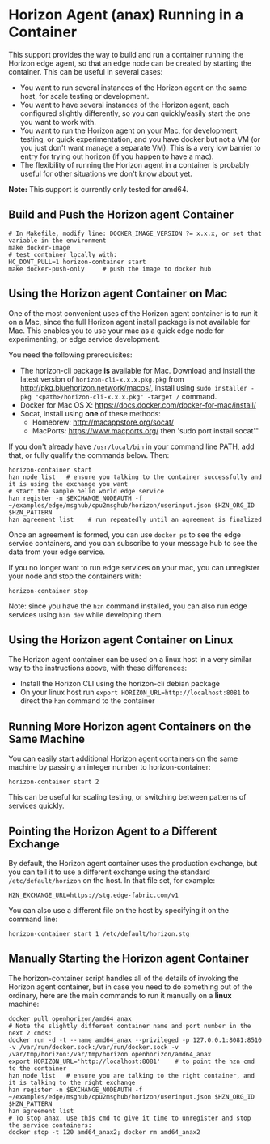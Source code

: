 # Horizon Agent (anax) Running in a Container

This support provides the way to build and run a container running the Horizon edge agent, so that an edge node can be created by starting the container. This can be useful in several cases:
- You want to run several instances of the Horizon agent on the same host, for scale testing or development.
- You want to have several instances of the Horizon agent, each configured slightly differently, so you can quickly/easily start the one you want to work with.
- You want to run the Horizon agent on your Mac, for development, testing, or quick experimentation, and you have docker but not a VM (or you just don't want manage a separate VM). This is a very low barrier to entry for trying out horizon (if you happen to have a mac).
- The flexibility of running the Horizon agent in a container is probably useful for other situations we don't know about yet.

**Note:** This support is currently only tested for amd64.

## Build and Push the Horizon agent Container

```
# In Makefile, modify line: DOCKER_IMAGE_VERSION ?= x.x.x, or set that variable in the environment
make docker-image
# test container locally with:
HC_DONT_PULL=1 horizon-container start
make docker-push-only     # push the image to docker hub
```

## Using the Horizon agent Container on **Mac**

One of the most convenient uses of the Horizon agent container is to run it on a Mac, since the full Horizon agent install package is not available for Mac. This enables you to use your mac as a quick edge node for experimenting, or edge service development.

You need the following prerequisites:
- The horizon-cli package **is** available for Mac. Download and install the latest version of `horizon-cli-x.x.x.pkg.pkg` from http://pkg.bluehorizon.network/macos/, install using `sudo installer -pkg "<path>/horizon-cli-x.x.x.pkg" -target /` command.
- Docker for Mac OS X: https://docs.docker.com/docker-for-mac/install/
- Socat, install using **one** of these methods:
    - Homebrew: http://macappstore.org/socat/
    - MacPorts: https://www.macports.org/ then 'sudo port install socat'"


If you don't already have `/usr/local/bin` in your command line PATH, add that, or fully qualify the commands below. Then:

```
horizon-container start
hzn node list   # ensure you talking to the container successfully and it is using the exchange you want
# start the sample hello world edge service
hzn register -n $EXCHANGE_NODEAUTH -f ~/examples/edge/msghub/cpu2msghub/horizon/userinput.json $HZN_ORG_ID $HZN_PATTERN
hzn agreement list    # run repeatedly until an agreement is finalized
```

Once an agreement is formed, you can use `docker ps` to see the edge service containers, and you can subscribe to your message hub to see the data from your edge service.

If you no longer want to run edge services on your mac, you can unregister your node and stop the containers with:
```
horizon-container stop
```

Note: since you have the `hzn` command installed, you can also run edge services using `hzn dev` while developing them.

## Using the Horizon agent Container on **Linux**

The Horizon agent container can be used on a linux host in a very similar way to the instructions above, with these differences:
- Install the Horizon CLI using the horizon-cli debian package
- On your linux host run `export HORIZON_URL=http://localhost:8081` to direct the `hzn` command to the container

## Running More Horizon agent Containers on the Same Machine

You can easily start additional Horizon agent containers on the same machine by passing an integer number to horizon-container:
```
horizon-container start 2
```

This can be useful for scaling testing, or switching between patterns of services quickly.

## Pointing the Horizon Agent to a Different Exchange

By default, the Horizon agent container uses the production exchange, but you can tell it to use a different exchange using the standard `/etc/default/horizon` on the host. In that file set, for example:
```
HZN_EXCHANGE_URL=https://stg.edge-fabric.com/v1
```

You can also use a different file on the host by specifying it on the command line:
```
horizon-container start 1 /etc/default/horizon.stg
```

## Manually Starting the Horizon agent Container

The horizon-container script handles all of the details of invoking the Horizon agent container, but in case you need to do something out of the ordinary, here are the main commands to run it manually on a **linux** machine:


```
docker pull openhorizon/amd64_anax
# Note the slightly different container name and port number in the next 2 cmds:
docker run -d -t --name amd64_anax --privileged -p 127.0.0.1:8081:8510 -v /var/run/docker.sock:/var/run/docker.sock -v /var/tmp/horizon:/var/tmp/horizon openhorizon/amd64_anax
export HORIZON_URL='http://localhost:8081'    # to point the hzn cmd to the container
hzn node list   # ensure you are talking to the right container, and it is talking to the right exchange
hzn register -n $EXCHANGE_NODEAUTH -f ~/examples/edge/msghub/cpu2msghub/horizon/userinput.json $HZN_ORG_ID $HZN_PATTERN
hzn agreement list
# To stop anax, use this cmd to give it time to unregister and stop the service containers:
docker stop -t 120 amd64_anax2; docker rm amd64_anax2
```
